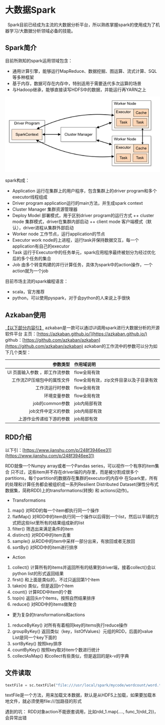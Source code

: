 # 大数据Spark
&nbsp;&nbsp;Spark目前已经成为主流的大数据分析平台，所以熟练掌握spark的使用成为了机器学习/大数据分析领域必备的技能。

## Spark简介
目前所熟知的spark运用领域包含：
- 通用计算引擎，能够运行MapReduce、数据挖掘、图运算、流式计算、SQL等多种框架
- 基于内存，数据可存在内存中，特别适用于需要迭代多次运算的场景
- 与Hadoop继承，能够直接读写HDFS中的数据，并能运行再YARN之上

![spark-frame](./spark-frame.png)

spark构成：
- Application		运行在集群上的用户程序，包含集群上的driver program和多个executor线程组成
- Driver program	application运行的main方法，并生成spark context
- Cluster Manager	集群资源管理器
- Deploy Model            部署模式，用于区别driver program的运行方式
++ cluster mode  集群模式，driver在集群内部启动
++ client mode    客户端模式（默认），driver进程从集群外部启动
- Worker node	      工作节点，运行application的节点
- Executor		       work node的上进程，运行task并保持数据交互，每一个application有自己的executor
- Task		运行于Executor中的任务单元，spark应用程序最终被划分为经过优化后的多个任务的集合
- Job		由多个转变构建的并行计算任务，具体为spark中的action操作，一个action就为一个job			

目前市场主流的spark编程语言：
- scala，官方推荐
- python，可以使用pyspark，对于会python的人来说上手很快

## Azkaban使用
[【以下部分内容引】](https://www.cnblogs.com/honeybee/p/7921626.html)
azkaban是一款可以通过UI调用spark进行大数据分析的开源软件平台
主页：[https://azkaban.github.io/](https://azkaban.github.io/)
github：[https://github.com/azkaban/azkaban](https://github.com/azkaban/azkaban)
azkaban的工作流中的参数可以分为如下几个类型：

|参数类型|作用域说明|
|---------:|:-----------------------|
|UI 页面输入参数 ，即工作流参数|flow全局有效|
|工作流ZIP压缩包中的属性文件|flow全局有效，zip文件目录以及子目录有效|
|工作流运行时参数|flow全局有效|
|环境变量参数|flow全局有效|
|job的common参数|job内局部有效|
|job文件中定义的参数|job内局部有效|
|上游作业传递给下游的参数|job局部有效|

## RDD介绍
以下引：[https://www.jianshu.com/p/248f3946ee31](https://www.jianshu.com/p/248f3946ee31)

  RDD就像一个Numpy array或者一个Pandas series，可以视作一个有序的item集合
  只不过，这些item并不存在driver端的内存里，而是被分割成很多个partitions，每个partition的数据存在集群的executor的内存中
  在Spark里，所有的处理和计算任务都会被组织成一系列Resilient Distributed Dataset(弹性分布式数据集，简称RDD)上的transformations(转换) 和 actions(动作)。 

+ Transformations
1. map() 对RDD的每一个item都执行同一个操作
2. flatMap() 对RDD中的item执行同一个操作以后得到一个list，然后以平铺的方式把这些list里所有的结果组成新的list
3. filter() 筛选出来满足条件的item
4. distinct() 对RDD中的item去重
5. sample() 从RDD中的item中采样一部分出来，有放回或者无放回
6. sortBy() 对RDD中的item进行排序
- Action
1. collect() 计算所有的items并返回所有的结果到driver端，接着collect()会以python list的形式返回结果
2. first() 和上面是类似的，不过只返回第1个item
3. take(n) 类似，但是返回n个item
4. count() 计算RDD中item的个数
5. top(n) 返回头n个items，按照自然结果排序
6. reduce() 对RDD中的items做聚合
- 更为复杂的transformations和actions
1. reduceByKey() 对所有有着相同key的items执行reduce操作
2. groupByKey() 返回类似（key，listOfValues）元组的RDD，后面的value List是同一个key下面的
3. sortByKey() 按照key排序
4. countByKey() 按照key取对item个数进行统计
5. collectAsMap() 和collect有些类似，但是返回的是k-v的字典

## 文件读取
```python
textFile = sc.textFile("file:///usr/local/spark/mycode/wordcount/word.txt")
```
textFile是一个方法，用来加载文本数据，默认是从HDFS上加载，如果要加载本地文件，就必须使用file:///加路径的形式

遇到的坑：
RDD对象action不能嵌套调用，比如rdd_1.map(...., func_1(rdd_2))，会异常出错
